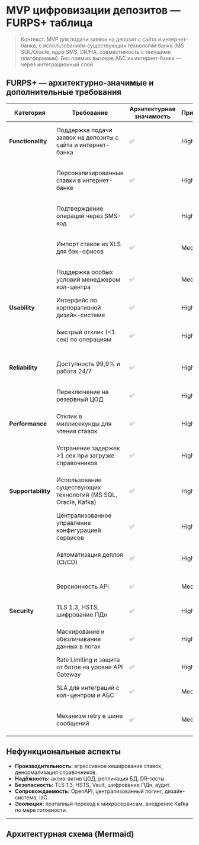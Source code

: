 # MVP цифровизации депозитов — FURPS+ таблица

> Контекст: MVP для подачи заявок на депозит с сайта и интернет-банка, с использованием существующих технологий банка (MS SQL/Oracle, ядро SMS, DR/HA, совместимость с текущими платформами). Без прямых вызовов АБС из интернет-банка — через интеграционный слой.

## FURPS+ — архитектурно-значимые и дополнительные требования

| Категория | Требование | Архитектурная значимость | Приоритет | Архитектурные последствия | Комментарий |
|-----------|------------|--------------------------|-----------|---------------------------|-------------|
| **Functionality** | Поддержка подачи заявок на депозиты с сайта и интернет-банка | ✅ | High | API слой, интеграция с фронтендом, защита каналов связи | Ключевой бизнес-функционал MVP. |
|  | Персонализированные ставки в интернет-банке | ✅ | High | Интеграция с профилем клиента, кеширование, сервис ставок | Требует доступ к профилю клиента и сегментации. |
|  | Подтверждение операций через SMS-код | ✅ | High | Интеграция с существующим SMS-модулем ядра, OTP логика | Безопасная авторизация операций. |
|  | Импорт ставок из XLS для бэк-офисов | ✅ | Medium | Модуль импорта, валидация, обновление БД/кэша | Возможен перенос функционала в АБС. |
|  | Поддержка особых условий менеджером кол-центра | ✅ | Medium | Интеграция CRM и АБС через интеграционный слой | Гибкость при работе с клиентами. |
| **Usability** | Интерфейс по корпоративной дизайн-системе | ✅ | High | Использование UI-кит и гайдлайнов | Единообразие UX, фирменный стиль. |
|  | Быстрый отклик (<1 сек) по операциям | ✅ | High | Кэширование, оптимизация SQL, in-memory решения | Требуется для высокой конверсии и удобства работы. |
| **Reliability** | Доступность 99,9% и работа 24/7 | ✅ | High | Актив-актив ЦОД, балансировщики, резервирование | Гарантия непрерывности работы. |
|  | Переключение на резервный ЦОД | ✅ | High | Репликация данных, failover-планы | Поддержка DR-сценариев. |
| **Performance** | Отклик в миллисекунды для чтения ставок | ✅ | High | Redis/Memcached, денормализация справочников | Устранение задержек при отображении данных. |
|  | Устранение задержек >1 сек при загрузке справочников | ✅ | High | Локальный кэш, отдельный справочник-сервис | Стабильная скорость загрузки данных. |
| **Supportability** | Использование существующих технологий (MS SQL, Oracle, Kafka) | ✅ | High | Выбор совместимых решений, минимальное обучение | Ускоряет внедрение и снижает риски. |
|  | Централизованное управление конфигурацией сервисов | ✅ | High | Конфиг-сервис, синхронизация параметров между ЦОД | Упрощает сопровождение и масштабирование. |
|  | Автоматизация деплоя (CI/CD) | ✅ | High | Jenkins/GitLab CI, пайплайны, автоматические тесты | Снижает время релиза и ошибки из-за ручных действий. |
|  | Версионность API | ✅ | Medium | API Gateway с маршрутизацией версий | Плавная эволюция без ломки клиентов. |
| **Security** | TLS 1.3, HSTS, шифрование ПДн | ✅ | High | HTTPS, HSTS, AES-256 для хранения данных | Соответствие требованиям 152-ФЗ/GDPR. |
|  | Маскирование и обезличивание данных в логах | ✅ | High | Лог-фильтры, токенизация | Снижение риска утечек при отладке и мониторинге. |
|  | Rate Limiting и защита от ботов на уровне API Gateway | ✅ | High | Ограничение запросов, WAF | Защита от перегрузок и DDoS. |
|  | SLA для интеграций с кол-центром и АБС | ✅ | Medium | Мониторинг SLA, алерты при нарушениях | Согласованные ожидания по времени отклика. |
|  | Механизм retry в шине сообщений | ✅ | Medium | Retry-политики, DLQ (Dead Letter Queue) | Повышение устойчивости асинхронных процессов. |

## Нефункциональные аспекты
- **Производительность:** агрессивное кеширование ставок, денормализация справочников.
- **Надёжность:** актив-актив ЦОД, репликация БД, DR-тесты.
- **Безопасность:** TLS 1.3, HSTS, Vault, шифрование ПДн, аудит.
- **Сопровождаемость:** OpenAPI, централизованный логинг, дизайн-система, IaC.
- **Эволюция:** поэтапный переход к микросервисам, внедрение Kafka по мере готовности.

---

## Архитектурная схема (Mermaid)


